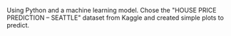 Using Python and a machine learning model. Chose the "HOUSE PRICE PREDICTION – SEATTLE" dataset from Kaggle and created simple plots to predict.
